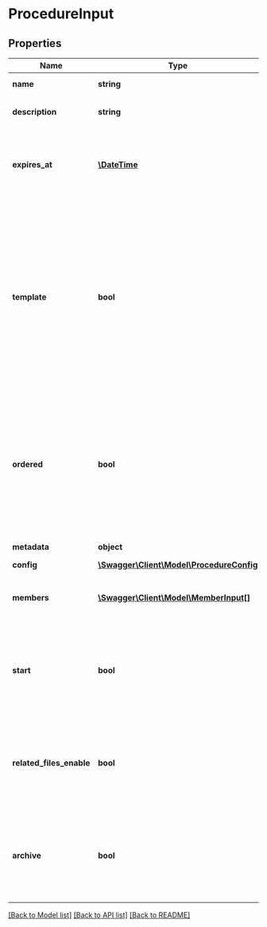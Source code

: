 # ProcedureInput

## Properties
Name | Type | Description | Notes
------------ | ------------- | ------------- | -------------
**name** | **string** | Name of procedure | [optional] 
**description** | **string** | Description of procedure | [optional] 
**expires_at** | [**\DateTime**](\DateTime.md) | Expiration date. The procedure will be out of usage after this date. | [optional] 
**template** | **bool** | Defines if the procedure is a template (if true). A template could be used by a procedure to get all properties of the template. Check parent parameter for more information. | [optional] 
**ordered** | **bool** | Defines an order for the procedure process. If true, position of each member will be used to define the validation workflow. | [optional] 
**metadata** | **object** | Metadata of the file | [optional] 
**config** | [**\Swagger\Client\Model\ProcedureConfig**](ProcedureConfig.md) |  | [optional] 
**members** | [**\Swagger\Client\Model\MemberInput[]**](MemberInput.md) | List of members, REQUIRED if start field is true. | [optional] 
**start** | **bool** | Defines if the procedure has been started. If false, the procedure status will be draft. | [optional] [default to true]
**related_files_enable** | **bool** | Defines if related files are available. Used only for company that have this option. | [optional] 
**archive** | **bool** | Defines if the files of the procedure must be archived (Company should be allowed) | [optional] [default to false]

[[Back to Model list]](../README.md#documentation-for-models) [[Back to API list]](../README.md#documentation-for-api-endpoints) [[Back to README]](../README.md)


